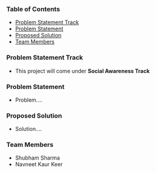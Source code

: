 ### Table of Contents

- [Problem Statement Track](#problem-Statement-track)
- [Problem Statement](#problem-statement)
- [Proposed Solution](#proposed-solution)
- [Team Members](#team-members)

### <a name="problem-Statement-track"></a>Problem Statement Track

- This project will come under **Social Awareness Track**

### <a name="problem-statement"></a>Problem Statement

- Problem....

### <a name="proposed-solution"></a>Proposed Solution

- Solution....

### <a name="team-members"></a>Team Members

- Shubham Sharma
- Navneet Kaur Keer
